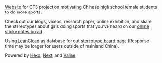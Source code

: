 [Website](https://chvsg.github.io/) for CTB project on motivating Chinese high school female students to do more sports.

Check out our blogs, videos, research paper, online exhibition, and share the stereotypes about girls doing sports that you've heard on our [online sticky notes borad](https://chvsg.github.io/2999/01/01/stereotypes-board/).

Using [LeanCloud](https://www.leancloud.cn/) as database for out [stereotype board page](https://chvsg.github.io/2999/01/01/stereotypes-board/) (Response time may be longer for users outside of mainland China).

Powered by [Hexo](https://hexo.io/index.html), [Next](https://theme-next.iissnan.com/), and [Valine](https://valine.js.org/)

